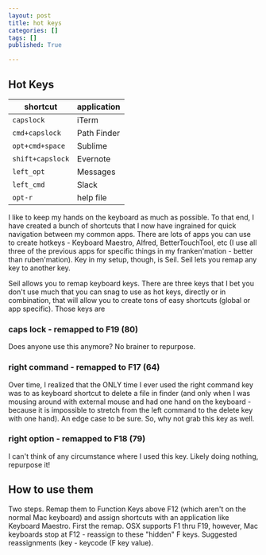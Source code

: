 ```yaml
---
layout: post
title: hot keys
categories: []
tags: []
published: True

---
```


## Hot Keys

|shortcut | application|
|-------------------|---------------|
|`capslock`| iTerm|
|`cmd+capslock`| Path Finder|
|`opt+cmd+space`| Sublime|
|`shift+capslock`| Evernote|
|`left_opt`| Messages|
|`left_cmd`| Slack|
|`opt-r`| help file|

I like to keep my hands on the keyboard as much as possible. To that end, I have created a bunch of shortcuts that I now have ingrained for quick navigation between my common apps. There are lots of apps you can use to create hotkeys - Keyboard Maestro, Alfred, BetterTouchTool, etc (I use all three of the previous apps for specific things in my franken'mation - better than ruben'mation). Key in my setup, though, is Seil. Seil lets you remap any key to another key.

Seil allows you to remap keyboard keys. There are three keys that I bet you don't use much that you can snag to use as hot keys, directly or in combination, that will allow you to create tons of easy shortcuts (global or app specific). Those keys are

### caps lock - remapped to F19 (80)
Does anyone use this anymore? No brainer to repurpose.

### right command - remapped to F17 (64)
Over time, I realized that the ONLY time I ever used the right command key was to as keyboard shortcut to delete a file in finder (and only when I was mousing around with external mouse and had one hand on the keyboard - because it is impossible to stretch from the left command to the delete key with one hand). An edge case to be sure. So, why not grab this key as well.

### right option - remapped to F18 (79)
I can't think of any circumstance where I used this key. Likely doing nothing, repurpose it!

## How to use them
Two steps. Remap them to Function Keys above F12 (which aren't on the normal Mac keyboard) and assign shortcuts with an application like Keyboard Maestro. First the remap. OSX supports F1 thru F19, however, Mac keyboards stop at F12 - reassign to these "hidden" F keys. Suggested reassignments (key - keycode (F key value).



